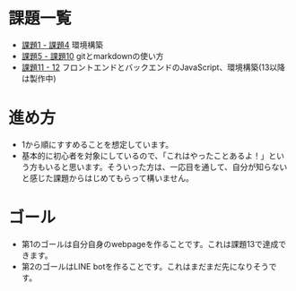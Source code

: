 # 課題一覧
- [課題1 - 課題4](./chall.md) 環境構築
- [課題5 - 課題10](./chall-git-markdown.md) gitとmarkdownの使い方
- [課題11 - 12](./chall-js.md) フロントエンドとバックエンドのJavaScript、環境構築(13以降は製作中)

# 進め方
- 1から順にすすめることを想定しています。
- 基本的に初心者を対象にしているので、「これはやったことあるよ！」という方もいると思います。そういった方は、一応目を通して、自分が知らないと感じた課題からはじめてもらって構いません。

# ゴール
- 第1のゴールは自分自身のwebpageを作ることです。これは課題13で達成できます。
- 第2のゴールはLINE botを作ることです。これはまだまだ先になりそうです。